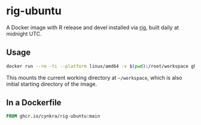 # rig-ubuntu

A Docker image with R release and devel installed via [rig](https://github.com/r-lib/rig/), built daily at midnight UTC.

## Usage

```sh
docker run --rm -ti --platform linux/amd64 -v $(pwd):/root/workspace ghcr.io/cynkra/rig-ubuntu:main
```

This mounts the current working directory at `~/workspace`, which is also initial starting directory of the image.

## In a Dockerfile

```dockerfile
FROM ghcr.io/cynkra/rig-ubuntu:main
```
